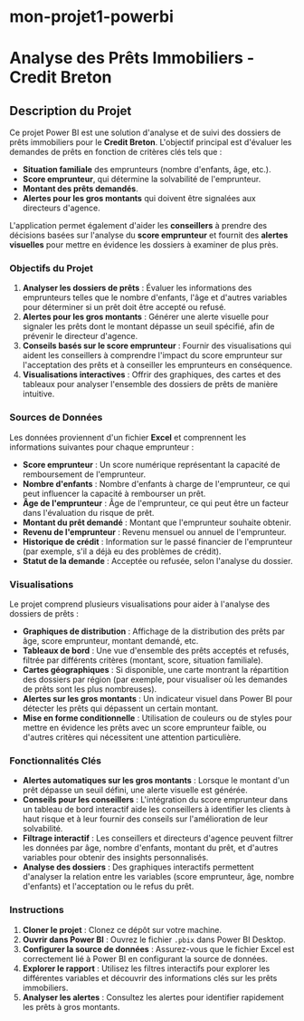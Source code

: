 # mon-projet1-powerbi
# Analyse des Prêts Immobiliers - Credit Breton

## Description du Projet

Ce projet Power BI est une solution d'analyse et de suivi des dossiers de prêts immobiliers pour le **Credit Breton**. L'objectif principal est d'évaluer les demandes de prêts en fonction de critères clés tels que :

- **Situation familiale** des emprunteurs (nombre d'enfants, âge, etc.).
- **Score emprunteur**, qui détermine la solvabilité de l'emprunteur.
- **Montant des prêts demandés**.
- **Alertes pour les gros montants** qui doivent être signalées aux directeurs d'agence.

L'application permet également d'aider les **conseillers** à prendre des décisions basées sur l'analyse du **score emprunteur** et fournit des **alertes visuelles** pour mettre en évidence les dossiers à examiner de plus près.

### Objectifs du Projet

1. **Analyser les dossiers de prêts** : Évaluer les informations des emprunteurs telles que le nombre d'enfants, l'âge et d'autres variables pour déterminer si un prêt doit être accepté ou refusé.
2. **Alertes pour les gros montants** : Générer une alerte visuelle pour signaler les prêts dont le montant dépasse un seuil spécifié, afin de prévenir le directeur d'agence.
3. **Conseils basés sur le score emprunteur** : Fournir des visualisations qui aident les conseillers à comprendre l'impact du score emprunteur sur l'acceptation des prêts et à conseiller les emprunteurs en conséquence.
4. **Visualisations interactives** : Offrir des graphiques, des cartes et des tableaux pour analyser l'ensemble des dossiers de prêts de manière intuitive.

### Sources de Données

Les données proviennent d'un fichier **Excel** et comprennent les informations suivantes pour chaque emprunteur :

- **Score emprunteur** : Un score numérique représentant la capacité de remboursement de l'emprunteur.
- **Nombre d'enfants** : Nombre d'enfants à charge de l'emprunteur, ce qui peut influencer la capacité à rembourser un prêt.
- **Âge de l'emprunteur** : Âge de l'emprunteur, ce qui peut être un facteur dans l'évaluation du risque de prêt.
- **Montant du prêt demandé** : Montant que l'emprunteur souhaite obtenir.
- **Revenu de l'emprunteur** : Revenu mensuel ou annuel de l'emprunteur.
- **Historique de crédit** : Information sur le passé financier de l'emprunteur (par exemple, s'il a déjà eu des problèmes de crédit).
- **Statut de la demande** : Acceptée ou refusée, selon l'analyse du dossier.

### Visualisations

Le projet comprend plusieurs visualisations pour aider à l'analyse des dossiers de prêts :

- **Graphiques de distribution** : Affichage de la distribution des prêts par âge, score emprunteur, montant demandé, etc.
- **Tableaux de bord** : Une vue d'ensemble des prêts acceptés et refusés, filtrée par différents critères (montant, score, situation familiale).
- **Cartes géographiques** : Si disponible, une carte montrant la répartition des dossiers par région (par exemple, pour visualiser où les demandes de prêts sont les plus nombreuses).
- **Alertes sur les gros montants** : Un indicateur visuel dans Power BI pour détecter les prêts qui dépassent un certain montant.
- **Mise en forme conditionnelle** : Utilisation de couleurs ou de styles pour mettre en évidence les prêts avec un score emprunteur faible, ou d'autres critères qui nécessitent une attention particulière.

### Fonctionnalités Clés

- **Alertes automatiques sur les gros montants** : Lorsque le montant d'un prêt dépasse un seuil défini, une alerte visuelle est générée.
- **Conseils pour les conseillers** : L'intégration du score emprunteur dans un tableau de bord interactif aide les conseillers à identifier les clients à haut risque et à leur fournir des conseils sur l'amélioration de leur solvabilité.
- **Filtrage interactif** : Les conseillers et directeurs d'agence peuvent filtrer les données par âge, nombre d'enfants, montant du prêt, et d'autres variables pour obtenir des insights personnalisés.
- **Analyse des dossiers** : Des graphiques interactifs permettent d'analyser la relation entre les variables (score emprunteur, âge, nombre d'enfants) et l'acceptation ou le refus du prêt.
  
### Instructions

1. **Cloner le projet** : Clonez ce dépôt sur votre machine.
2. **Ouvrir dans Power BI** : Ouvrez le fichier `.pbix` dans Power BI Desktop.
3. **Configurer la source de données** : Assurez-vous que le fichier Excel est correctement lié à Power BI en configurant la source de données.
4. **Explorer le rapport** : Utilisez les filtres interactifs pour explorer les différentes variables et découvrir des informations clés sur les prêts immobiliers.
5. **Analyser les alertes** : Consultez les alertes pour identifier rapidement les prêts à gros montants.

